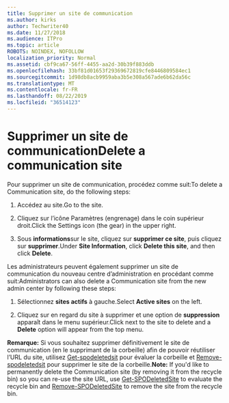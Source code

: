 ```yaml
---
title: Supprimer un site de communication
ms.author: kirks
author: Techwriter40
ms.date: 11/27/2018
ms.audience: ITPro
ms.topic: article
ROBOTS: NOINDEX, NOFOLLOW
localization_priority: Normal
ms.assetid: cbf9ca67-56ff-4455-aa2d-30b39f883ddb
ms.openlocfilehash: 33bf81d01653f29369672819cfe8446809584ec1
ms.sourcegitcommit: 1d98db8acb9959aba3b5e308a567ade6b62da56c
ms.translationtype: MT
ms.contentlocale: fr-FR
ms.lasthandoff: 08/22/2019
ms.locfileid: "36514123"
---
```

# <a name="delete-a-communication-site"></a><span data-ttu-id="e74b0-102">Supprimer un site de communication</span><span class="sxs-lookup"><span data-stu-id="e74b0-102">Delete a communication site</span></span>

<span data-ttu-id="e74b0-103">Pour supprimer un site de communication, procédez comme suit:</span><span class="sxs-lookup"><span data-stu-id="e74b0-103">To delete a Communication site, do the following steps:</span></span> 
  
1. <span data-ttu-id="e74b0-104">Accédez au site.</span><span class="sxs-lookup"><span data-stu-id="e74b0-104">Go to the site.</span></span> 
  
2. <span data-ttu-id="e74b0-105">Cliquez sur l’icône Paramètres (engrenage) dans le coin supérieur droit.</span><span class="sxs-lookup"><span data-stu-id="e74b0-105">Click the Settings icon (the gear) in the upper right.</span></span> 
  
3. <span data-ttu-id="e74b0-106">Sous **informations**sur le site, cliquez sur **supprimer ce site**, puis cliquez sur **supprimer**.</span><span class="sxs-lookup"><span data-stu-id="e74b0-106">Under **Site Information**, click **Delete this site**, and then click **Delete**.</span></span> 
  
<span data-ttu-id="e74b0-107">Les administrateurs peuvent également supprimer un site de communication du nouveau centre d’administration en procédant comme suit:</span><span class="sxs-lookup"><span data-stu-id="e74b0-107">Administrators can also delete a Communication site from the new admin center by following these steps:</span></span> 
  
1. <span data-ttu-id="e74b0-108">Sélectionnez **sites actifs** à gauche.</span><span class="sxs-lookup"><span data-stu-id="e74b0-108">Select **Active sites** on the left.</span></span> 
  
2. <span data-ttu-id="e74b0-109">Cliquez sur en regard du site à supprimer et une option de **suppression** apparaît dans le menu supérieur.</span><span class="sxs-lookup"><span data-stu-id="e74b0-109">Click next to the site to delete and a **Delete** option will appear from the top menu.</span></span> 
  
 <span data-ttu-id="e74b0-110">**Remarque:** Si vous souhaitez supprimer définitivement le site de communication (en le supprimant de la corbeille) afin de pouvoir réutiliser l’URL du site, utilisez [Get-spodeletedsit](https://aka.ms/Get-SPODeletedSite) pour évaluer la corbeille et [Remove-spodeletedsit](https://aka.ms/Remove-SPODeletedSite) pour supprimer le site de la corbeille.</span><span class="sxs-lookup"><span data-stu-id="e74b0-110">**Note:** If you'd like to permanently delete the Communication site (by removing it from the recycle bin) so you can re-use the site URL, use [Get-SPODeletedSite](https://aka.ms/Get-SPODeletedSite) to evaluate the recycle bin and [Remove-SPODeletedSite](https://aka.ms/Remove-SPODeletedSite) to remove the site from the recycle bin.</span></span> 
  

